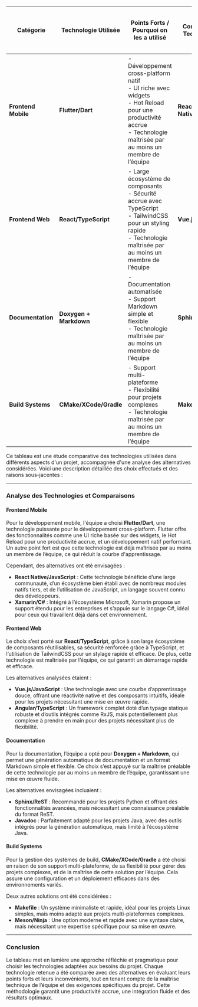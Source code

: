 | **Catégorie**         | **Technologie Utilisée**  | **Points Forts / Pourquoi on les a utilisé**                                                                                       | **Comparaison : Technologie 1**     | **Points Forts de la Technologie 1 / Pourquoi on a hésité à les utiliser**                                | **Comparaison : Technologie 2** | **Points Forts de la Technologie 2 / Pourquoi on a hésité à les utiliser**                        |
|------------------------|---------------------------|--------------------------------------------------------------------------------------------------------|-------------------------------------|---------------------------------------------------------------------|-------------------------------|------------------------------------------------------------|
| **Frontend Mobile**    | **Flutter/Dart**         | - Développement cross-platform natif  <br> - UI riche avec widgets  <br> - Hot Reload pour une productivité accrue  <br> - Technologie maîtrisée par au moins un membre de l’équipe | **React Native/JavaScript**         | - Large communauté  <br> - Utilise JavaScript connu  <br> - Modules natifs tiers disponibles      | **Xamarin/C#**              | - Intégré à l'écosystème Microsoft  <br> - Utilise C#  <br> - Support étendu pour les entreprises |
| **Frontend Web**       | **React/TypeScript**     | - Large écosystème de composants  <br> - Sécurité accrue avec TypeScript  <br> - TailwindCSS pour un styling rapide  <br> - Technologie maîtrisée par au moins un membre de l’équipe | **Vue.js/JavaScript**              | - Courbe d'apprentissage douce  <br> - Réactivité native via Vue  <br> - Composants intuitifs     | **Angular/TypeScript**      | - Framework complet  <br> - Typage statique  <br> - Support d'outils intégrés comme RxJS          |
| **Documentation**      | **Doxygen + Markdown**   | - Documentation automatisée  <br> - Support Markdown simple et flexible  <br> - Technologie maîtrisée par au moins un membre de l’équipe | **Sphinx/ReST**                    | - Génération automatique avec ReST  <br> - Fonctionnalités avancées pour Python et d'autres langages | **Javadoc**                | - Adapté pour Java  <br> - Génération automatique intégrée aux outils Java                        |
| **Build Systems**      | **CMake/XCode/Gradle**   | - Support multi-plateforme  <br> - Flexibilité pour projets complexes  <br> - Technologie maîtrisée par au moins un membre de l’équipe | **Makefile**                        | - Minimaliste et rapide  <br> - Bien adapté pour les projets Linux                                | **Meson/Ninja**             | - Syntaxe moderne et claire  <br> - Optimisé pour la vitesse                                   |



Ce tableau est une étude comparative des technologies utilisées dans différents aspects d'un projet, accompagnée d'une analyse des alternatives considérées. Voici une description détaillée des choix effectués et des raisons sous-jacentes :

---

### Analyse des Technologies et Comparaisons

#### **Frontend Mobile**
Pour le développement mobile, l'équipe a choisi **Flutter/Dart**, une technologie puissante pour le développement cross-platform. Flutter offre des fonctionnalités comme une UI riche basée sur des widgets, le Hot Reload pour une productivité accrue, et un développement natif performant. Un autre point fort est que cette technologie est déjà maîtrisée par au moins un membre de l’équipe, ce qui réduit la courbe d'apprentissage.

Cependant, des alternatives ont été envisagées :
- **React Native/JavaScript** : Cette technologie bénéficie d’une large communauté, d’un écosystème bien établi avec de nombreux modules natifs tiers, et de l’utilisation de JavaScript, un langage souvent connu des développeurs.
- **Xamarin/C#** : Intégré à l’écosystème Microsoft, Xamarin propose un support étendu pour les entreprises et s’appuie sur le langage C#, idéal pour ceux qui travaillent déjà dans cet environnement.

#### **Frontend Web**
Le choix s’est porté sur **React/TypeScript**, grâce à son large écosystème de composants réutilisables, sa sécurité renforcée grâce à TypeScript, et l’utilisation de TailwindCSS pour un stylage rapide et efficace. De plus, cette technologie est maîtrisée par l’équipe, ce qui garantit un démarrage rapide et efficace.

Les alternatives analysées étaient :
- **Vue.js/JavaScript** : Une technologie avec une courbe d’apprentissage douce, offrant une réactivité native et des composants intuitifs, idéale pour les projets nécessitant une mise en œuvre rapide.
- **Angular/TypeScript** : Un framework complet doté d’un typage statique robuste et d’outils intégrés comme RxJS, mais potentiellement plus complexe à prendre en main pour des projets nécessitant plus de flexibilité.

#### **Documentation**
Pour la documentation, l’équipe a opté pour **Doxygen + Markdown**, qui permet une génération automatique de documentation et un format Markdown simple et flexible. Ce choix s’est appuyé sur la maîtrise préalable de cette technologie par au moins un membre de l’équipe, garantissant une mise en œuvre fluide.

Les alternatives envisagées incluaient :
- **Sphinx/ReST** : Recommandé pour les projets Python et offrant des fonctionnalités avancées, mais nécessitant une connaissance préalable du format ReST.
- **Javadoc** : Parfaitement adapté pour les projets Java, avec des outils intégrés pour la génération automatique, mais limité à l’écosystème Java.

#### **Build Systems**
Pour la gestion des systèmes de build, **CMake/XCode/Gradle** a été choisi en raison de son support multi-plateforme, de sa flexibilité pour gérer des projets complexes, et de la maîtrise de cette solution par l’équipe. Cela assure une configuration et un déploiement efficaces dans des environnements variés.

Deux autres solutions ont été considérées :
- **Makefile** : Un système minimaliste et rapide, idéal pour les projets Linux simples, mais moins adapté aux projets multi-plateformes complexes.
- **Meson/Ninja** : Une option moderne et rapide avec une syntaxe claire, mais nécessitant une expertise spécifique pour sa mise en œuvre.

---

### Conclusion
Le tableau met en lumière une approche réfléchie et pragmatique pour choisir les technologies adaptées aux besoins du projet. Chaque technologie retenue a été comparée avec des alternatives en évaluant leurs points forts et leurs inconvénients, tout en tenant compte de la maîtrise technique de l’équipe et des exigences spécifiques du projet. Cette méthodologie garantit une productivité accrue, une intégration fluide et des résultats optimaux.